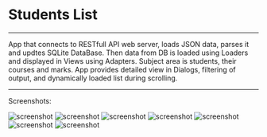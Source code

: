 # Students List
-----------------------------------------
App that connects to RESTfull API web server, loads JSON data, parses it and updtes SQLite DataBase.
Then data from DB is loaded using Loaders and displayed in Views using Adapters.
Subject area is students, their courses and marks.
App provides detailed view in Dialogs, filtering of output, and dynamically loaded list during scrolling.

-----------------------------------------
Screenshots:

 ![screenshot](https://raw.githubusercontent.com/Vitaliy-B/Students-List/master/screenshots/2018-01.jpg "screenshot")
 ![screenshot](https://raw.githubusercontent.com/Vitaliy-B/Students-List/master/screenshots/2018-02.jpg "screenshot")
 ![screenshot](https://raw.githubusercontent.com/Vitaliy-B/Students-List/master/screenshots/2018-03.jpg "screenshot")
 ![screenshot](https://raw.githubusercontent.com/Vitaliy-B/Students-List/master/screenshots/2018-04.jpg "screenshot")
 ![screenshot](https://raw.githubusercontent.com/Vitaliy-B/Students-List/master/screenshots/2018-05.jpg "screenshot")
 ![screenshot](https://raw.githubusercontent.com/Vitaliy-B/Students-List/master/screenshots/2018-06.jpg "screenshot")
 ![screenshot](https://raw.githubusercontent.com/Vitaliy-B/Students-List/master/screenshots/2018-07.jpg "screenshot")

